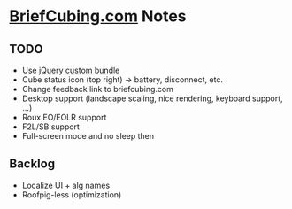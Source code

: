 # [BriefCubing.com](http://briefcubing.com) Notes

## TODO

* Use [jQuery custom bundle](http://jquerymobile.com/download-builder/)
* Cube status icon (top right) -> battery, disconnect, etc.
* Change feedback link to briefcubing.com
* Desktop support (landscape scaling, nice rendering, keyboard support, ...)
* Roux EO/EOLR support
* F2L/SB support
* Full-screen mode and no sleep then

## Backlog

* Localize UI + alg names
* Roofpig-less (optimization)
